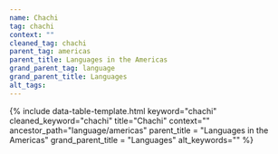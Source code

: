 ```yaml
---
name: Chachi
tag: chachi
context: ""
cleaned_tag: chachi
parent_tag: americas
parent_title: Languages in the Americas
grand_parent_tag: language
grand_parent_title: Languages
alt_tags: 
---
```


{% include data-table-template.html 
  keyword="chachi" 
  cleaned_keyword="chachi" 
  title="Chachi"
  context=""
  ancestor_path="language/americas" 
  parent_title = "Languages in the Americas"
  grand_parent_title = "Languages"
  alt_keywords=""
%}


